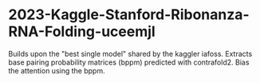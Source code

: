 # 2023-Kaggle-Stanford-Ribonanza-RNA-Folding-uceemjl

Builds upon the "best single model" shared by the kaggler iafoss. Extracts base pairing probability matrices (bppm) predicted with contrafold2. Bias the attention using the bppm.
